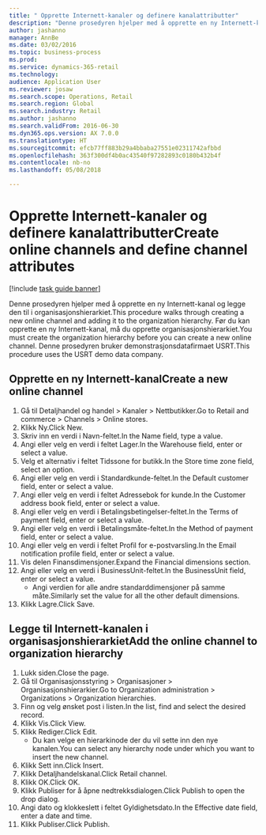 ```yaml
--- 
title: " Opprette Internett-kanaler og definere kanalattributter"
description: "Denne prosedyren hjelper med å opprette en ny Internett-kanal og legge den til i organisasjonshierarkiet."
author: jashanno
manager: AnnBe
ms.date: 03/02/2016
ms.topic: business-process
ms.prod: 
ms.service: dynamics-365-retail
ms.technology: 
audience: Application User
ms.reviewer: josaw
ms.search.scope: Operations, Retail
ms.search.region: Global
ms.search.industry: Retail
ms.author: jashanno
ms.search.validFrom: 2016-06-30
ms.dyn365.ops.version: AX 7.0.0
ms.translationtype: HT
ms.sourcegitcommit: efcb77ff883b29a4bbaba27551e02311742afbbd
ms.openlocfilehash: 363f300df4b0ac43540f97282893c0180b432b4f
ms.contentlocale: nb-no
ms.lasthandoff: 05/08/2018

---
```

# <a name="create-online-channels-and-define-channel-attributes"></a><span data-ttu-id="d1516-103"> Opprette Internett-kanaler og definere kanalattributter</span><span class="sxs-lookup"><span data-stu-id="d1516-103">Create online channels and define channel attributes</span></span>

[!include [task guide banner](../includes/task-guide-banner.md)]

<span data-ttu-id="d1516-104">Denne prosedyren hjelper med å opprette en ny Internett-kanal og legge den til i organisasjonshierarkiet.</span><span class="sxs-lookup"><span data-stu-id="d1516-104">This procedure walks through creating a new online channel and adding it to the organization hierarchy.</span></span> <span data-ttu-id="d1516-105">Før du kan opprette en ny Internett-kanal, må du opprette organisasjonshierarkiet.</span><span class="sxs-lookup"><span data-stu-id="d1516-105">You must create the organization hierarchy before you can create a new online channel.</span></span> <span data-ttu-id="d1516-106">Denne prosedyren bruker demonstrasjonsdatafirmaet USRT.</span><span class="sxs-lookup"><span data-stu-id="d1516-106">This procedure uses the USRT demo data company.</span></span>


## <a name="create-a-new-online-channel"></a><span data-ttu-id="d1516-107">Opprette en ny Internett-kanal</span><span class="sxs-lookup"><span data-stu-id="d1516-107">Create a new online channel</span></span>
1. <span data-ttu-id="d1516-108">Gå til Detaljhandel og handel > Kanaler > Nettbutikker.</span><span class="sxs-lookup"><span data-stu-id="d1516-108">Go to Retail and commerce > Channels > Online stores.</span></span>
2. <span data-ttu-id="d1516-109">Klikk Ny.</span><span class="sxs-lookup"><span data-stu-id="d1516-109">Click New.</span></span>
3. <span data-ttu-id="d1516-110">Skriv inn en verdi i Navn-feltet.</span><span class="sxs-lookup"><span data-stu-id="d1516-110">In the Name field, type a value.</span></span>
4. <span data-ttu-id="d1516-111">Angi eller velg en verdi i feltet Lager.</span><span class="sxs-lookup"><span data-stu-id="d1516-111">In the Warehouse field, enter or select a value.</span></span>
5. <span data-ttu-id="d1516-112">Velg et alternativ i feltet Tidssone for butikk.</span><span class="sxs-lookup"><span data-stu-id="d1516-112">In the Store time zone field, select an option.</span></span>
6. <span data-ttu-id="d1516-113">Angi eller velg en verdi i Standardkunde-feltet.</span><span class="sxs-lookup"><span data-stu-id="d1516-113">In the Default customer field, enter or select a value.</span></span>
7. <span data-ttu-id="d1516-114">Angi eller velg en verdi i feltet Adressebok for kunde.</span><span class="sxs-lookup"><span data-stu-id="d1516-114">In the Customer address book field, enter or select a value.</span></span>
8. <span data-ttu-id="d1516-115">Angi eller velg en verdi i Betalingsbetingelser-feltet.</span><span class="sxs-lookup"><span data-stu-id="d1516-115">In the Terms of payment field, enter or select a value.</span></span>
9. <span data-ttu-id="d1516-116">Angi eller velg en verdi i Betalingsmåte-feltet.</span><span class="sxs-lookup"><span data-stu-id="d1516-116">In the Method of payment field, enter or select a value.</span></span>
10. <span data-ttu-id="d1516-117">Angi eller velg en verdi i feltet Profil for e-postvarsling.</span><span class="sxs-lookup"><span data-stu-id="d1516-117">In the Email notification profile field, enter or select a value.</span></span>
11. <span data-ttu-id="d1516-118">Vis delen Finansdimensjoner.</span><span class="sxs-lookup"><span data-stu-id="d1516-118">Expand the Financial dimensions section.</span></span>
12. <span data-ttu-id="d1516-119">Angi eller velg en verdi i BusinessUnit-feltet.</span><span class="sxs-lookup"><span data-stu-id="d1516-119">In the BusinessUnit field, enter or select a value.</span></span>
    * <span data-ttu-id="d1516-120">Angi verdien for alle andre standarddimensjoner på samme måte.</span><span class="sxs-lookup"><span data-stu-id="d1516-120">Similarly set the value for all the other default dimensions.</span></span>  
13. <span data-ttu-id="d1516-121">Klikk Lagre.</span><span class="sxs-lookup"><span data-stu-id="d1516-121">Click Save.</span></span>

## <a name="add-the-online-channel-to-organization-hierarchy"></a><span data-ttu-id="d1516-122">Legge til Internett-kanalen i organisasjonshierarkiet</span><span class="sxs-lookup"><span data-stu-id="d1516-122">Add the online channel to organization hierarchy</span></span>
1. <span data-ttu-id="d1516-123">Lukk siden.</span><span class="sxs-lookup"><span data-stu-id="d1516-123">Close the page.</span></span>
2. <span data-ttu-id="d1516-124">Gå til Organisasjonsstyring > Organisasjoner > Organisasjonshierarkier.</span><span class="sxs-lookup"><span data-stu-id="d1516-124">Go to Organization administration > Organizations > Organization hierarchies.</span></span>
3. <span data-ttu-id="d1516-125">Finn og velg ønsket post i listen.</span><span class="sxs-lookup"><span data-stu-id="d1516-125">In the list, find and select the desired record.</span></span>
4. <span data-ttu-id="d1516-126">Klikk Vis.</span><span class="sxs-lookup"><span data-stu-id="d1516-126">Click View.</span></span>
5. <span data-ttu-id="d1516-127">Klikk Rediger.</span><span class="sxs-lookup"><span data-stu-id="d1516-127">Click Edit.</span></span>
    * <span data-ttu-id="d1516-128">Du kan velge en hierarkinode der du vil sette inn den nye kanalen.</span><span class="sxs-lookup"><span data-stu-id="d1516-128">You can select any hierarchy node under which you want to insert the new channel.</span></span>  
6. <span data-ttu-id="d1516-129">Klikk Sett inn.</span><span class="sxs-lookup"><span data-stu-id="d1516-129">Click Insert.</span></span>
7. <span data-ttu-id="d1516-130">Klikk Detaljhandelskanal.</span><span class="sxs-lookup"><span data-stu-id="d1516-130">Click Retail channel.</span></span>
8. <span data-ttu-id="d1516-131">Klikk OK.</span><span class="sxs-lookup"><span data-stu-id="d1516-131">Click OK.</span></span>
9. <span data-ttu-id="d1516-132">Klikk Publiser for å åpne nedtrekksdialogen.</span><span class="sxs-lookup"><span data-stu-id="d1516-132">Click Publish to open the drop dialog.</span></span>
10. <span data-ttu-id="d1516-133">Angi dato og klokkeslett i feltet Gyldighetsdato.</span><span class="sxs-lookup"><span data-stu-id="d1516-133">In the Effective date field, enter a date and time.</span></span>
11. <span data-ttu-id="d1516-134">Klikk Publiser.</span><span class="sxs-lookup"><span data-stu-id="d1516-134">Click Publish.</span></span>


